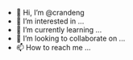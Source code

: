 - 👋 Hi, I’m @crandeng
- 👀 I’m interested in ...
- 🌱 I’m currently learning ...
- 💞️ I’m looking to collaborate on ...
- 📫 How to reach me ...

<!---
crandeng/crandeng is a ✨ special ✨ repository because its `README.md` (this file) appears on your GitHub profile.
You can click the Preview link to take a look at your changes.
--->
